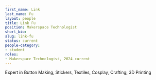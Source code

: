 ```yaml
---
first_name: Link
last_name: Fu
layout: people
title: Link Fu
position: Makerspace Technologist
short_bio:
slug: link-fu
status: current
people-category:
- student
roles:
- Makerspace Technologist, 2024-current
---
```


Expert in Button Making, Stickers, Textiles, Cosplay, Crafting, 3D Printing

